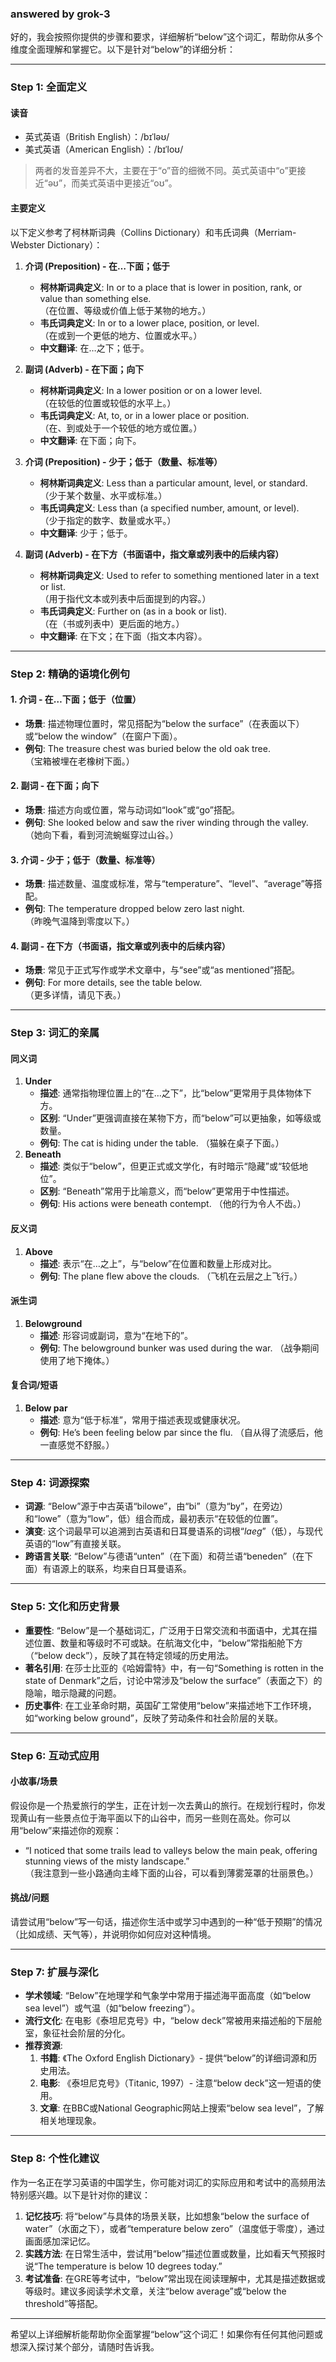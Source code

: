 ### answered by grok-3
好的，我会按照你提供的步骤和要求，详细解析“below”这个词汇，帮助你从多个维度全面理解和掌握它。以下是针对“below”的详细分析：

---

### Step 1: 全面定义

#### 读音
- 英式英语（British English）：/bɪˈləʊ/
- 美式英语（American English）：/bɪˈloʊ/
> 两者的发音差异不大，主要在于“o”音的细微不同。英式英语中“o”更接近“əʊ”，而美式英语中更接近“oʊ”。

#### 主要定义
以下定义参考了柯林斯词典（Collins Dictionary）和韦氏词典（Merriam-Webster Dictionary）：

1. **介词 (Preposition) - 在…下面；低于**
   - **柯林斯词典定义**: In or to a place that is lower in position, rank, or value than something else.  
     （在位置、等级或价值上低于某物的地方。）
   - **韦氏词典定义**: In or to a lower place, position, or level.  
     （在或到一个更低的地方、位置或水平。）
   - **中文翻译**: 在…之下；低于。

2. **副词 (Adverb) - 在下面；向下**
   - **柯林斯词典定义**: In a lower position or on a lower level.  
     （在较低的位置或较低的水平上。）
   - **韦氏词典定义**: At, to, or in a lower place or position.  
     （在、到或处于一个较低的地方或位置。）
   - **中文翻译**: 在下面；向下。

3. **介词 (Preposition) - 少于；低于（数量、标准等）**
   - **柯林斯词典定义**: Less than a particular amount, level, or standard.  
     （少于某个数量、水平或标准。）
   - **韦氏词典定义**: Less than (a specified number, amount, or level).  
     （少于指定的数字、数量或水平。）
   - **中文翻译**: 少于；低于。

4. **副词 (Adverb) - 在下方（书面语中，指文章或列表中的后续内容）**
   - **柯林斯词典定义**: Used to refer to something mentioned later in a text or list.  
     （用于指代文本或列表中后面提到的内容。）
   - **韦氏词典定义**: Further on (as in a book or list).  
     （在（书或列表中）更后面的地方。）
   - **中文翻译**: 在下文；在下面（指文本内容）。

---

### Step 2: 精确的语境化例句

#### 1. 介词 - 在…下面；低于（位置）
- **场景**: 描述物理位置时，常见搭配为“below the surface”（在表面以下）或“below the window”（在窗户下面）。
- **例句**: The treasure chest was buried below the old oak tree.  
  （宝箱被埋在老橡树下面。）

#### 2. 副词 - 在下面；向下
- **场景**: 描述方向或位置，常与动词如“look”或“go”搭配。
- **例句**: She looked below and saw the river winding through the valley.  
  （她向下看，看到河流蜿蜒穿过山谷。）

#### 3. 介词 - 少于；低于（数量、标准等）
- **场景**: 描述数量、温度或标准，常与“temperature”、“level”、“average”等搭配。
- **例句**: The temperature dropped below zero last night.  
  （昨晚气温降到零度以下。）

#### 4. 副词 - 在下方（书面语，指文章或列表中的后续内容）
- **场景**: 常见于正式写作或学术文章中，与“see”或“as mentioned”搭配。
- **例句**: For more details, see the table below.  
  （更多详情，请见下表。）

---

### Step 3: 词汇的亲属

#### 同义词
1. **Under**  
   - **描述**: 通常指物理位置上的“在…之下”，比“below”更常用于具体物体下方。  
   - **区别**: “Under”更强调直接在某物下方，而“below”可以更抽象，如等级或数量。  
   - **例句**: The cat is hiding under the table. （猫躲在桌子下面。）
2. **Beneath**  
   - **描述**: 类似于“below”，但更正式或文学化，有时暗示“隐藏”或“较低地位”。  
   - **区别**: “Beneath”常用于比喻意义，而“below”更常用于中性描述。  
   - **例句**: His actions were beneath contempt. （他的行为令人不齿。）

#### 反义词
1. **Above**  
   - **描述**: 表示“在…之上”，与“below”在位置和数量上形成对比。  
   - **例句**: The plane flew above the clouds. （飞机在云层之上飞行。）

#### 派生词
1. **Belowground**  
   - **描述**: 形容词或副词，意为“在地下的”。  
   - **例句**: The belowground bunker was used during the war. （战争期间使用了地下掩体。）

#### 复合词/短语
1. **Below par**  
   - **描述**: 意为“低于标准”，常用于描述表现或健康状况。  
   - **例句**: He’s been feeling below par since the flu. （自从得了流感后，他一直感觉不舒服。）

---

### Step 4: 词源探索

- **词源**: “Below”源于中古英语“bilowe”，由“bi”（意为“by”，在旁边）和“lowe”（意为“low”，低）组合而成，最初表示“在较低的位置”。  
- **演变**: 这个词最早可以追溯到古英语和日耳曼语系的词根“*laeg*”（低），与现代英语的“low”有直接关联。  
- **跨语言关联**: “Below”与德语“unten”（在下面）和荷兰语“beneden”（在下面）有语源上的联系，均来自日耳曼语系。

---

### Step 5: 文化和历史背景

- **重要性**: “Below”是一个基础词汇，广泛用于日常交流和书面语中，尤其在描述位置、数量和等级时不可或缺。在航海文化中，“below”常指船舱下方（“below deck”），反映了其在特定领域的历史用法。  
- **著名引用**: 在莎士比亚的《哈姆雷特》中，有一句“Something is rotten in the state of Denmark”之后，讨论中常涉及“below the surface”（表面之下）的隐喻，暗示隐藏的问题。  
- **历史事件**: 在工业革命时期，英国矿工常使用“below”来描述地下工作环境，如“working below ground”，反映了劳动条件和社会阶层的关联。

---

### Step 6: 互动式应用

#### 小故事/场景
假设你是一个热爱旅行的学生，正在计划一次去黄山的旅行。在规划行程时，你发现黄山有一些景点位于海平面以下的山谷中，而另一些则在高处。你可以用“below”来描述你的观察：  
- “I noticed that some trails lead to valleys below the main peak, offering stunning views of the misty landscape.”  
  （我注意到一些小路通向主峰下面的山谷，可以看到薄雾笼罩的壮丽景色。）

#### 挑战/问题
请尝试用“below”写一句话，描述你生活中或学习中遇到的一种“低于预期”的情况（比如成绩、天气等），并说明你如何应对这种情境。

---

### Step 7: 扩展与深化

- **学术领域**: “Below”在地理学和气象学中常用于描述海平面高度（如“below sea level”）或气温（如“below freezing”）。  
- **流行文化**: 在电影《泰坦尼克号》中，“below deck”常被用来描述船的下层舱室，象征社会阶层的分化。  
- **推荐资源**:  
  1. **书籍**: 《The Oxford English Dictionary》- 提供“below”的详细词源和历史用法。  
  2. **电影**: 《泰坦尼克号》（Titanic, 1997）- 注意“below deck”这一短语的使用。  
  3. **文章**: 在BBC或National Geographic网站上搜索“below sea level”，了解相关地理现象。

---

### Step 8: 个性化建议

作为一名正在学习英语的中国学生，你可能对词汇的实际应用和考试中的高频用法特别感兴趣。以下是针对你的建议：  
1. **记忆技巧**: 将“below”与具体的场景关联，比如想象“below the surface of water”（水面之下），或者“temperature below zero”（温度低于零度），通过画面感加深记忆。  
2. **实践方法**: 在日常生活中，尝试用“below”描述位置或数量，比如看天气预报时说“The temperature is below 10 degrees today.”  
3. **考试准备**: 在GRE等考试中，“below”常出现在阅读理解中，尤其是描述数据或等级时。建议多阅读学术文章，关注“below average”或“below the threshold”等搭配。

---

希望以上详细解析能帮助你全面掌握“below”这个词汇！如果你有任何其他问题或想深入探讨某个部分，请随时告诉我。